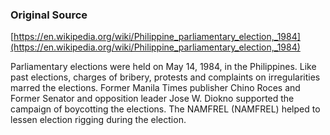 ### Original Source
[https://en.wikipedia.org/wiki/Philippine_parliamentary_election,_1984](https://en.wikipedia.org/wiki/Philippine_parliamentary_election,_1984)

Parliamentary elections were held on May 14, 1984, in the Philippines. Like past elections, charges of bribery, protests and complaints on irregularities marred the elections. Former Manila Times publisher Chino Roces and Former Senator and opposition leader Jose W. Diokno supported the campaign of boycotting the elections. The NAMFREL (NAMFREL) helped to lessen election rigging during the election.
